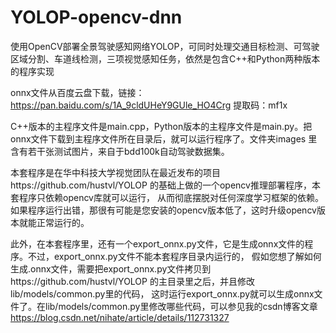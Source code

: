 # YOLOP-opencv-dnn
使用OpenCV部署全景驾驶感知网络YOLOP，可同时处理交通目标检测、可驾驶区域分割、车道线检测，三项视觉感知任务，依然是包含C++和Python两种版本的程序实现

onnx文件从百度云盘下载，链接：https://pan.baidu.com/s/1A_9cldUHeY9GUle_HO4Crg 
提取码：mf1x

C++版本的主程序文件是main.cpp，Python版本的主程序文件是main.py。把onnx文件下载到主程序文件所在目录后，就可以运行程序了。文件夹images
里含有若干张测试图片，来自于bdd100k自动驾驶数据集。

本套程序是在华中科技大学视觉团队在最近发布的项目https://github.com/hustvl/YOLOP
的基础上做的一个opencv推理部署程序，本套程序只依赖opencv库就可以运行，
从而彻底摆脱对任何深度学习框架的依赖。如果程序运行出错，那很有可能是您安装的opencv版本低了，这时升级opencv版本就能正常运行的。

此外，在本套程序里，还有一个export_onnx.py文件，它是生成onnx文件的程序。不过，export_onnx.py文件不能本套程序目录内运行的，
假如您想了解如何生成.onnx文件，需要把export_onnx.py文件拷贝到https://github.com/hustvl/YOLOP
的主目录里之后，并且修改lib/models/common.py里的代码，
这时运行export_onnx.py就可以生成onnx文件了。在lib/models/common.py里修改哪些代码，可以参见我的csdn博客文章
https://blog.csdn.net/nihate/article/details/112731327

